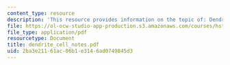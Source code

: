 ```yaml
---
content_type: resource
description: 'This resource provides information on the topic of: Dendritic Cells.'
file: https://ol-ocw-studio-app-production.s3.amazonaws.com/courses/hst-176-cellular-and-molecular-immunology-fall-2005/2ba3e21161ac06b1e3146ad0749845d3_dendrite_cell_notes.pdf
file_type: application/pdf
resourcetype: Document
title: dendrite_cell_notes.pdf
uid: 2ba3e211-61ac-06b1-e314-6ad0749845d3
---
```

